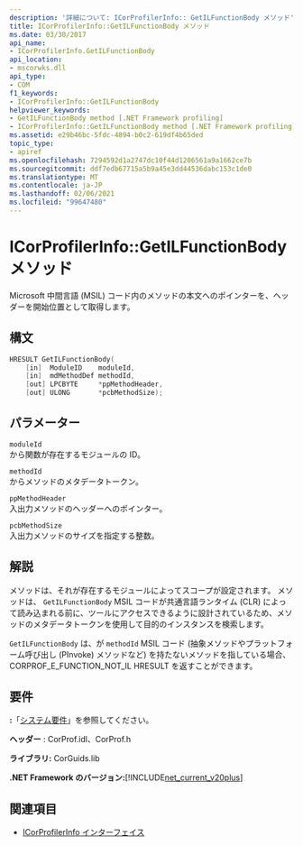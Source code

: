 ```yaml
---
description: '詳細について: ICorProfilerInfo:: GetILFunctionBody メソッド'
title: ICorProfilerInfo::GetILFunctionBody メソッド
ms.date: 03/30/2017
api_name:
- ICorProfilerInfo.GetILFunctionBody
api_location:
- mscorwks.dll
api_type:
- COM
f1_keywords:
- ICorProfilerInfo::GetILFunctionBody
helpviewer_keywords:
- GetILFunctionBody method [.NET Framework profiling]
- ICorProfilerInfo::GetILFunctionBody method [.NET Framework profiling]
ms.assetid: e29b46bc-5fdc-4894-b0c2-619df4b65ded
topic_type:
- apiref
ms.openlocfilehash: 7294592d1a2747dc10f44d1206561a9a1662ce7b
ms.sourcegitcommit: ddf7edb67715a5b9a45e3dd44536dabc153c1de0
ms.translationtype: MT
ms.contentlocale: ja-JP
ms.lasthandoff: 02/06/2021
ms.locfileid: "99647480"
---
```

# <a name="icorprofilerinfogetilfunctionbody-method"></a>ICorProfilerInfo::GetILFunctionBody メソッド

Microsoft 中間言語 (MSIL) コード内のメソッドの本文へのポインターを、ヘッダーを開始位置として取得します。  
  
## <a name="syntax"></a>構文  
  
```cpp  
HRESULT GetILFunctionBody(  
    [in]  ModuleID    moduleId,  
    [in]  mdMethodDef methodId,  
    [out] LPCBYTE     *ppMethodHeader,  
    [out] ULONG       *pcbMethodSize);  
```  
  
## <a name="parameters"></a>パラメーター  

 `moduleId`  
 から関数が存在するモジュールの ID。  
  
 `methodId`  
 からメソッドのメタデータトークン。  
  
 `ppMethodHeader`  
 入出力メソッドのヘッダーへのポインター。  
  
 `pcbMethodSize`  
 入出力メソッドのサイズを指定する整数。  
  
## <a name="remarks"></a>解説  

 メソッドは、それが存在するモジュールによってスコープが設定されます。 メソッドは、 `GetILFunctionBody` MSIL コードが共通言語ランタイム (CLR) によって読み込まれる前に、ツールにアクセスできるように設計されているため、メソッドのメタデータトークンを使用して目的のインスタンスを検索します。  
  
 `GetILFunctionBody` は、が `methodId` MSIL コード (抽象メソッドやプラットフォーム呼び出し (PInvoke) メソッドなど) を持たないメソッドを指している場合、CORPROF_E_FUNCTION_NOT_IL HRESULT を返すことができます。  
  
## <a name="requirements"></a>要件  

 **:**「[システム要件](../../get-started/system-requirements.md)」を参照してください。  
  
 **ヘッダー** : CorProf.idl、CorProf.h  
  
 **ライブラリ:** CorGuids.lib  
  
 **.NET Framework のバージョン:**[!INCLUDE[net_current_v20plus](../../../../includes/net-current-v20plus-md.md)]  
  
## <a name="see-also"></a>関連項目

- [ICorProfilerInfo インターフェイス](icorprofilerinfo-interface.md)
